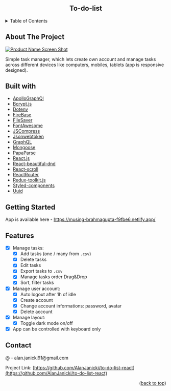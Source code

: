 <div align="center">

<h2 align="center">To-do-list</h2>
</div>

<!-- TABLE OF CONTENTS -->
<details>
  <summary>Table of Contents</summary>
  <ol>
    <li>
      <a href="#about-the-project">About The Project</a>
    </li>
    <li><a href="#built-with">Built With</a></li>
    <li><a href="#getting-started">Getting Started</a></li>
    <li><a href="#features">Features</a></li>
    <li><a href="#contact">Contact</a></li>
  </ol>
</details>

<!-- ABOUT THE PROJECT -->

## About The Project

[![Product Name Screen Shot][product-screenshot]](https://musing-brahmagupta-f9fbe6.netlify.app/)

Simple task manager, which lets create own account and manage tasks across different devices like computers, mobiles, tablets (app is responsive designed).

<!-- BUILT WITH -->

## Built with

- [ApolloGraphQl](https://www.apollographql.com/)
- [Bcrypt.js](https://github.com/dcodeIO/bcrypt.js)
- [Dotenv](https://github.com/motdotla/dotenv)
- [FireBase](https://firebase.google.com/)
- [FileSaver](https://github.com/eligrey/FileSaver.js)
- [FontAwesome](https://fontawesome.com/)
- [JSCompress](https://jscompress.com/)
- [Jsonwebtoken](https://github.com/auth0/node-jsonwebtoken)
- [GraphQL](https://graphql.org/)
- [Mongoose](https://mongoosejs.com/)
- [PapaParse](https://www.papaparse.com/)
- [React.js](https://reactjs.org/)
- [React-beautiful-dnd](https://github.com/atlassian/react-beautiful-dnd)
- [React-scroll](https://github.com/fisshy/react-scroll)
- [ReactRouter](https://reactrouter.com/)
- [Redux-toolkit.js](https://redux-toolkit.js.org/)
- [Styled-components](https://styled-components.com/)
- [Uuid](https://github.com/uuidjs/uuid)

<!-- GETTING STARTED -->

## Getting Started

App is available here - https://musing-brahmagupta-f9fbe6.netlify.app/

<!-- FEATURES -->

## Features

- [x] Manage tasks:
  - [x] Add tasks (one / many from `.csv`)
  - [x] Delete tasks
  - [x] Edit tasks
  - [x] Export tasks to `.csv`
  - [x] Manage tasks order Drag&Drop
  - [x] Sort, filter tasks
- [x] Manage user account:
  - [x] Auto logout after 1h of idle
  - [x] Create account
  - [x] Change account informations: password, avatar
  - [x] Delete account
- [x] Manage layout:
  - [x] Toggle dark mode on/off
- [x] App can be controlled with keyboard only

<!-- CONTACT -->

## Contact

@ - alan.janicki91@gmail.com

Project Link: [https://github.com/AlanJanicki/to-do-list-react](https://github.com/AlanJanicki/to-do-list-react)

<p align="right">(<a href="#top">back to top</a>)</p>

[product-screenshot]: images/screenshot.png
